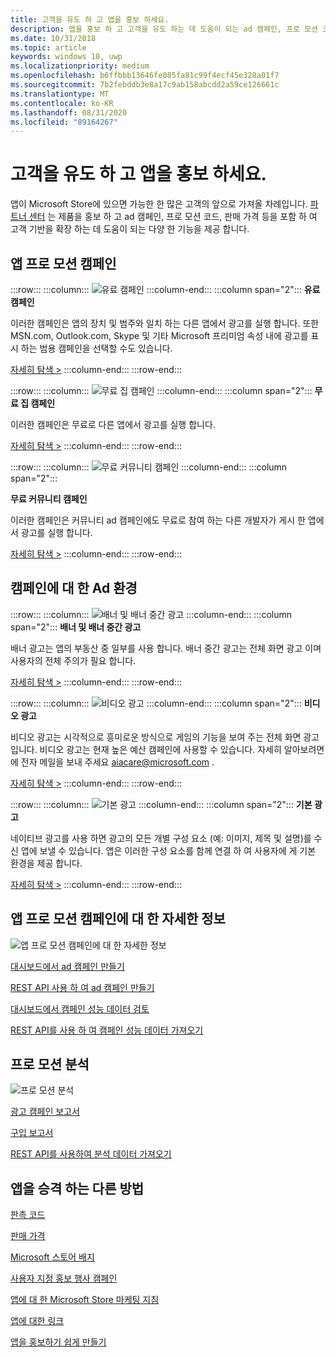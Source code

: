 ```yaml
---
title: 고객을 유도 하 고 앱을 홍보 하세요.
description: 앱을 홍보 하 고 고객을 유도 하는 데 도움이 되는 ad 캠페인, 프로 모션 코드 및 판매 가격과 같은 파트너 센터의 기능에 대해 알아보세요.
ms.date: 10/31/2018
ms.topic: article
keywords: windows 10, uwp
ms.localizationpriority: medium
ms.openlocfilehash: b6ffbbb13646fe085fa81c99f4ecf45e328a01f7
ms.sourcegitcommit: 7b2febddb3e8a17c9ab158abcdd2a59ce126661c
ms.translationtype: MT
ms.contentlocale: ko-KR
ms.lasthandoff: 08/31/2020
ms.locfileid: "89164267"
---
```

# <a name="attract-customers-and-promote-your-apps"></a>고객을 유도 하 고 앱을 홍보 하세요.

앱이 Microsoft Store에 있으면 가능한 한 많은 고객의 앞으로 가져올 차례입니다. [파트너 센터](https://partner.microsoft.com/dashboard) 는 제품을 홍보 하 고 ad 캠페인, 프로 모션 코드, 판매 가격 등을 포함 하 여 고객 기반을 확장 하는 데 도움이 되는 다양 한 기능을 제공 합니다.

## <a name="app-promotion-campaigns"></a>앱 프로 모션 캠페인

:::row:::
    :::column:::
        ![유료 캠페인](images/ads-paid-campaign.png)
    :::column-end:::
    :::column span="2":::
**유료 캠페인**

이러한 캠페인은 앱의 장치 및 범주와 일치 하는 다른 앱에서 광고를 실행 합니다. 또한 MSN.com, Outlook.com, Skype 및 기타 Microsoft 프리미엄 속성 내에 광고를 표시 하는 범용 캠페인을 선택할 수도 있습니다.

[자세히 탐색 >](create-an-ad-campaign-for-your-app.md)
    :::column-end:::
:::row-end:::

:::row:::
    :::column:::
        ![무료 집 캠페인](images/ads-house-campaign.png)
    :::column-end:::
    :::column span="2":::
**무료 집 캠페인**

이러한 캠페인은 무료로 다른 앱에서 광고를 실행 합니다.

[자세히 탐색 >](about-house-ads.md)
    :::column-end:::
:::row-end:::

:::row:::
    :::column:::
        ![무료 커뮤니티 캠페인](images/ads-community-campaign.png)
    :::column-end:::
    :::column span="2":::
    
**무료 커뮤니티 캠페인**

이러한 캠페인은 커뮤니티 ad 캠페인에도 무료로 참여 하는 다른 개발자가 게시 한 앱에서 광고를 실행 합니다.

[자세히 탐색 >](create-an-ad-campaign-for-your-app.md)
    :::column-end:::
:::row-end:::

## <a name="ad-experiences-for-campaigns"></a>캠페인에 대 한 Ad 환경

:::row:::
    :::column:::
        ![배너 및 배너 중간 광고](images/ads-ban-example.png)
    :::column-end:::
    :::column span="2":::
**배너 및 배너 중간 광고**

배너 광고는 앱의 부동산 중 일부를 사용 합니다. 배너 중간 광고는 전체 화면 광고 이며 사용자의 전체 주의가 필요 합니다.

[자세히 탐색 >](../monetize/supported-ad-sizes-for-banner-ads.md)
    :::column-end:::
:::row-end:::

:::row:::
    :::column:::
        ![비디오 광고](images/ads-video-example.png)
    :::column-end:::
    :::column span="2":::
**비디오 광고**

비디오 광고는 시각적으로 흥미로운 방식으로 게임의 기능을 보여 주는 전체 화면 광고입니다. 비디오 광고는 현재 높은 예산 캠페인에 사용할 수 있습니다. 자세히 알아보려면에 전자 메일을 보내 주세요 aiacare@microsoft.com .

[자세히 탐색 >](../monetize/interstitial-ads.md)
    :::column-end:::
:::row-end:::

:::row:::
    :::column:::
        ![기본 광고](images/ads-native-example.png)
    :::column-end:::
    :::column span="2":::
**기본 광고**

네이티브 광고를 사용 하면 광고의 모든 개별 구성 요소 (예: 이미지, 제목 및 설명)를 수신 앱에 보낼 수 있습니다. 앱은 이러한 구성 요소를 함께 연결 하 여 사용자에 게 기본 환경을 제공 합니다.

[자세히 탐색 >](../monetize/native-ads.md)
    :::column-end:::
:::row-end:::

## <a name="learn-more-about-app-promotion-campaigns"></a>앱 프로 모션 캠페인에 대 한 자세한 정보

![앱 프로 모션 캠페인에 대 한 자세한 정보](images/app-promotion-campaigns.png)

[대시보드에서 ad 캠페인 만들기](create-an-ad-campaign-for-your-app.md)

[REST API 사용 하 여 ad 캠페인 만들기](../monetize/run-ad-campaigns-using-windows-store-services.md)

[대시보드에서 캠페인 성능 데이터 검토](/windows/uwp/publish/ad-campaign-report)

[REST API를 사용 하 여 캠페인 성능 데이터 가져오기](../monetize/index.md)

## <a name="promotion-analytics"></a>프로 모션 분석

![프로 모션 분석](images/ads-promotion-analytics.png)

[광고 캠페인 보고서](/windows/uwp/publish/ad-campaign-report)

[구입 보고서](acquisitions-report.md)

[REST API를 사용하여 분석 데이터 가져오기](../monetize/access-analytics-data-using-windows-store-services.md)

## <a name="other-ways-to-promote-your-app"></a>앱을 승격 하는 다른 방법

[판촉 코드](generate-promotional-codes.md)

[판매 가격](put-apps-and-add-ons-on-sale.md)

[Microsoft 스토어 배지](https://developer.microsoft.com/store/badges)

[사용자 지정 홍보 행사 캠페인](create-a-custom-app-promotion-campaign.md)

[앱에 대 한 Microsoft Store 마케팅 지침](app-marketing-guidelines.md)

[앱에 대한 링크](link-to-your-app.md)

[앱을 홍보하기 쉽게 만들기](make-your-app-easier-to-promote.md)